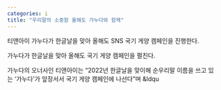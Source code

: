 ```yaml
---
categories: i
title: "우리말의 소중함 올해도 가누다와 함께"
---
```

티앤아이 가누다가 한글날을 맞아 올해도 SNS 국기 게양 캠페인을 진행한다.



가누다가&nbsp;한글날을&nbsp;맞아&nbsp;올해도&nbsp;국기&nbsp;게양&nbsp;캠페인을&nbsp;펼친다.

가누다의&nbsp;오너사인&nbsp;티앤아이는&nbsp;&ldquo;2022년&nbsp;한글날을&nbsp;맞이해&nbsp;순우리말&nbsp;이름을&nbsp;쓰고&nbsp;있는&nbsp;&lsquo;가누다&rsquo;가&nbsp;앞장서서&nbsp;국기&nbsp;게양&nbsp;캠페인에&nbsp;나선다&rdquo;며&nbsp;&ldqu